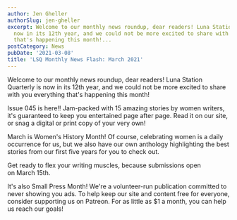 ```yaml
---
author: Jen Gheller
authorSlug: jen-gheller
excerpt: Welcome to our monthly news roundup, dear readers! Luna Station Quarterly is
  now in its 12th year, and we could not be more excited to share with you everything
  that's happening this month!...
postCategory: News
pubDate: '2021-03-08'
title: 'LSQ Monthly News Flash: March 2021'
---
```

Welcome to our monthly news roundup, dear readers! Luna Station Quarterly is now in its 12th year, and we could not be more excited to share with you everything that's happening this month!

Issue 045 is here!! Jam-packed with 15 amazing stories by women writers, it's guaranteed to keep you entertained page after page. Read it on our site, or snag a digital or print copy of your very own!

March is Women's History Month! Of course, celebrating women is a daily occurrence for us, but we also have our own anthology highlighting the best stories from our first five years for you to check out.

Get ready to flex your writing muscles, because submissions open on March 15th.

It's also Small Press Month! We're a volunteer-run publication committed to never showing you ads. To help keep our site and content free for everyone, consider supporting us on Patreon. For as little as $1 a month, you can help us reach our goals!